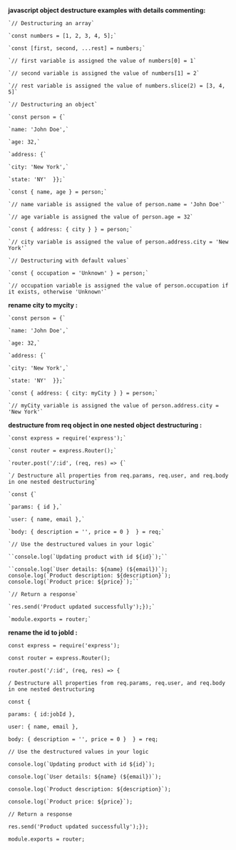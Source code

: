 **javascript object destructure examples with details commenting:**  

  
```
`// Destructuring an array`  

`const numbers = [1, 2, 3, 4, 5];`  

`const [first, second, ...rest] = numbers;`  

`// first variable is assigned the value of numbers[0] = 1`  

`// second variable is assigned the value of numbers[1] = 2`  

`// rest variable is assigned the value of numbers.slice(2) = [3, 4, 5]`  

`// Destructuring an object`  

`const person = {`   

`name: 'John Doe',`   

`age: 32,`   

`address: {`   

`city: 'New York',`   

`state: 'NY'  }};`  

`const { name, age } = person;`  

`// name variable is assigned the value of person.name = 'John Doe'`  

`// age variable is assigned the value of person.age = 32`  

`const { address: { city } } = person;`  

`// city variable is assigned the value of person.address.city = 'New York'`  

`// Destructuring with default values`  

`const { occupation = 'Unknown' } = person;`  

`// occupation variable is assigned the value of person.occupation if it exists, otherwise 'Unknown'`  
```
  

  

**rename city to mycity :**  
```
`const person = {`   

`name: 'John Doe',`   

`age: 32,`   

`address: {`   

`city: 'New York',`   

`state: 'NY'  }};`  

`const { address: { city: myCity } } = person;`  

`// myCity variable is assigned the value of person.address.city = 'New York'`  
```
  

  

**destructure from req object in one nested object destructuring :**  
```
`const express = require('express');`  

`const router = express.Router();`  

`router.post('/:id', (req, res) => {`   

`/ Destructure all properties from req.params, req.user, and req.body in one nested destructuring`   

`const {`   

`params: { id },`   

`user: { name, email },`   

`body: { description = '', price = 0 }  } = req;`   

`// Use the destructured values in your logic`   

``console.log(`Updating product with id ${id}`);``   

``console.log(`User details: ${name} (${email})`);  console.log(`Product description: ${description}`);  console.log(`Product price: ${price}`);``   

`// Return a response`   

`res.send('Product updated successfully');});`  

`module.exports = router;`  

  ```

  

  

  

**rename the id to jobId :**  

`const express = require('express');`  

`const router = express.Router();`  

`router.post('/:id', (req, res) => {`   

`/ Destructure all properties from req.params, req.user, and req.body in one nested destructuring`   

`const {`   

`params: { id:jobId },`   

`user: { name, email },`   

`body: { description = '', price = 0 }  } = req;`   

`// Use the destructured values in your logic`   

``console.log(`Updating product with id ${id}`);``   

``console.log(`User details: ${name} (${email})`);``   

``console.log(`Product description: ${description}`);``   

``console.log(`Product price: ${price}`);``   

`// Return a response`   

`res.send('Product updated successfully');});`  

`module.exports = router;`
